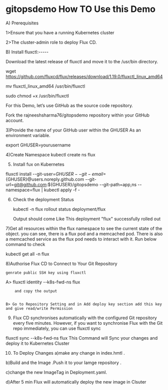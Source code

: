# gitopsdemo How TO Use this Demo 
A) Prerequisites

1>Ensure that you have a running Kubernetes cluster 

2>The cluster-admin role to deploy Flux CD.


B) Install fluxctl:-----
 
 Download the latest release of fluxctl and move it to the /usr/bin directory.

wget https://github.com/fluxcd/flux/releases/download/1.19.0/fluxctl_linux_amd64

mv fluxctl_linux_amd64 /usr/bin/fluxctl

sudo chmod +x /usr/bin/fluxctl

For this Demo, let’s use GitHub as the source code repository. 

Fork the rajneeshsharma76/gitopsdemo repository within your GitHub account.


3)Provide the name of your GitHub user within the GHUSER As an environment variable.
  
  export GHUSER=yourusername
  
  
4)Create Namespace kubectl create ns flux 


5)  Install fux on Kubernetes 

fluxctl install --git-user=${GHUSER} --git-email=${GHUSER}@users.noreply.github.com --git-url=git@github.com:${GHUSER}/gitopsdemo --git-path=app,ns --namespace=flux | kubectl apply -f -


6) Check the deployment Status
   
   kubectl -n flux rollout status deployment/flux
   
   Output should come Like This    deployment "flux" successfully rolled out


7)Get all resources within the flux namespace to see the current state of the object. you can see, there is a flux pod and a memcached pod. There is also a memcached service as the flux pod needs to interact with it. Run below command to check
  
  kubectl get all -n flux


 8)Authorise Flux CD to Connect to Your Git Repository
    
    genrate public SSH key using fluxctl
   
   A> fluxctl identity --k8s-fwd-ns flux 
        
        and copy the output 
         
         
    B> Go to Repository Setting and in Add deploy key section add this key and give read/write Permission 

9) Flux CD synchronises automatically with the configured Git repository every five minutes. However, if you want to synchronise Flux with the Git repo           immediately, you can use fluxctl sync

 fluxctl sync --k8s-fwd-ns flux   This Command will Sync your changes and deploy it to Kubernetes Cluster 
 
 
 10) To Deploy Changes 
  a)make any change in index.hmtl .
  
  b)Build and  the Image .Push it to your Iamge repository .
  
  c)change the new ImageTag in Deployment.yaml.
  
  d)After 5 min Flux will automatically deploy the new image in Clsuter 
 
    
